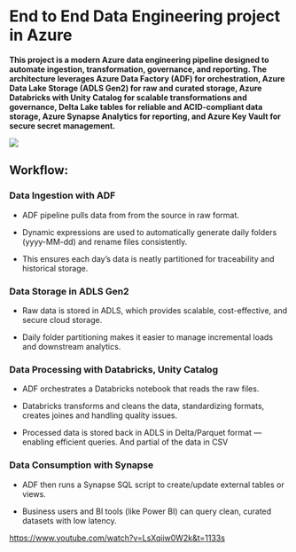 #  **End to End Data Engineering project in Azure**

**This project is a modern Azure data engineering pipeline designed to automate ingestion, transformation, governance, and reporting.
The architecture leverages Azure Data Factory (ADF) for orchestration, Azure Data Lake Storage (ADLS Gen2) for raw and curated storage, Azure Databricks with Unity Catalog for scalable transformations and governance, Delta Lake tables for reliable and ACID-compliant data storage, Azure Synapse Analytics for reporting, and Azure Key Vault for secure secret management.**

![](https://github.com/stiletamz-lgtm/Azure-e2e-data-engineering-project/blob/main/diagram/Gif.gif)

## Workflow:

###  Data Ingestion with ADF

- ADF pipeline pulls data from from the source in raw format.

- Dynamic expressions are used to automatically generate daily folders (yyyy-MM-dd) and rename files consistently.

- This ensures each day’s data is neatly partitioned for traceability and historical storage.

### Data Storage in ADLS Gen2

- Raw data is stored in ADLS, which provides scalable, cost-effective, and secure cloud storage.

- Daily folder partitioning makes it easier to manage incremental loads and downstream analytics.

### Data Processing with Databricks, Unity Catalog

- ADF orchestrates a Databricks notebook that reads the raw files.

- Databricks transforms and cleans the data, standardizing formats, creates joines and handling quality issues.

- Processed data is stored back in ADLS in Delta/Parquet format — enabling efficient queries. And partial of the data in CSV

### Data Consumption with Synapse

- ADF then runs a Synapse SQL script to create/update external tables or views.

- Business users and BI tools (like Power BI) can query clean, curated datasets with low latency.

https://www.youtube.com/watch?v=LsXqiiw0W2k&t=1133s
